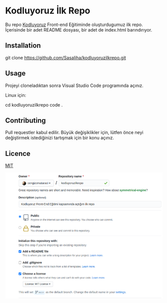 # Kodluyoruz İlk Repo

Bu repo [Kodluyoruz](www.kodluyoruz.org) Front-end Eğitiminde oluşturdugumuz ilk repo. İçerisinde bir adet README dosyası, bir adet de index.html barındırıyor.

## Installation


git clone https://github.com/Sasaliha/kodluyoruzilkrepo.git

## Usage 
Projeyi cloneladıktan sonra Visual Studio Code programında açınız.

Linux için:

cd kodluyoruzilkrepo
code . 

## Contributing 

Pull requestler kabul edilir. Büyük değişiklikler için, lütfen önce neyi değiştirmek istediğinizi tartışmak için bir konu açınız. 

## Licence

[MIT](https://choosealicense.com/licenses/mit/)

![Resim](https://github.com/Kodluyoruz/taskforce/blob/main/git/odev1/figures/github.png)  

